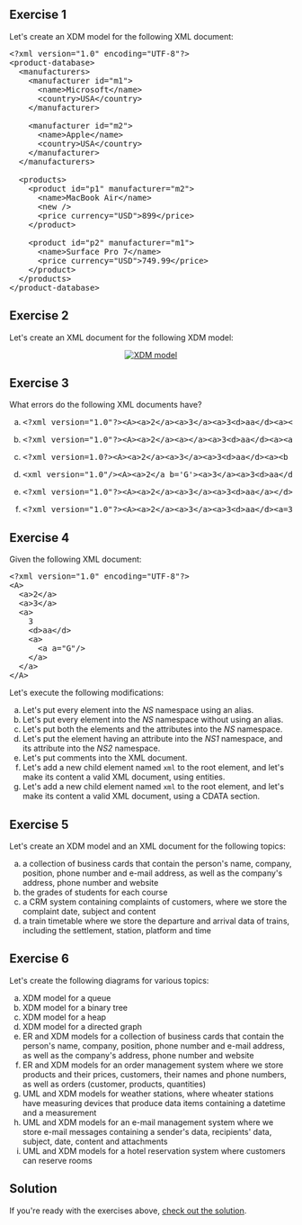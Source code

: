 ## Exercise 1

Let's create an XDM model for the following XML document:

<pre class="prettyprint lang-xml">
&lt;?xml version=&quot;1.0&quot; encoding=&quot;UTF-8&quot;?&gt;
&lt;product-database&gt;
  &lt;manufacturers&gt;
    &lt;manufacturer id=&quot;m1&quot;&gt;
      &lt;name&gt;Microsoft&lt;/name&gt;
      &lt;country&gt;USA&lt;/country&gt;
    &lt;/manufacturer&gt;

    &lt;manufacturer id=&quot;m2&quot;&gt;
      &lt;name&gt;Apple&lt;/name&gt;
      &lt;country&gt;USA&lt;/country&gt;
    &lt;/manufacturer&gt;
  &lt;/manufacturers&gt;

  &lt;products&gt;
    &lt;product id=&quot;p1&quot; manufacturer=&quot;m2&quot;&gt;
      &lt;name&gt;MacBook Air&lt;/name&gt;
      &lt;new /&gt;
      &lt;price currency=&quot;USD&quot;&gt;899&lt;/price&gt;
    &lt;/product&gt;

    &lt;product id=&quot;p2&quot; manufacturer=&quot;m1&quot;&gt;
      &lt;name&gt;Surface Pro 7&lt;/name&gt;
      &lt;price currency=&quot;USD&quot;&gt;749.99&lt;/price&gt;
    &lt;/product&gt;
  &lt;/products&gt;
&lt;/product-database&gt;</pre>

## Exercise 2

Let's create an XML document for the following XDM model:

<p align="center">
  <a href="assets/courses/xml/lab01/exercise02/movie-database.xdm.dot.svg" target="_blank">
    <img src="assets/courses/xml/lab01/exercise02/movie-database.xdm.dot.svg" alt="XDM model" loading="lazy">
  </a>
</p>

## Exercise 3

What errors do the following XML documents have?

<ol type="a">
  <li>
    <pre>&lt;?xml version=&quot;1.0&quot;?&gt;&lt;A&gt;&lt;a&gt;2&lt;/a&gt;&lt;a&gt;3&lt;/a&gt;&lt;a&gt;3&lt;d&gt;aa&lt;/d&gt;&lt;a&gt;&lt;a a=&quot;G&quot;&gt;&lt;/A&gt;</pre>
  </li>
  <li>
    <pre>&lt;?xml version=&quot;1.0&quot;?&gt;&lt;A&gt;&lt;a&gt;2&lt;/a&gt;&lt;a&gt;&lt;/a&gt;&lt;a&gt;3&lt;d&gt;aa&lt;/d&gt;&lt;a&gt;&lt;a a=&quot;G&quot;/&gt;&lt;/A&gt;</pre>
  </li>
  <li>
    <pre>&lt;?xml version=1.0?&gt;&lt;A&gt;&lt;a&gt;2&lt;/a&gt;&lt;a&gt;3&lt;/a&gt;&lt;a&gt;3&lt;d&gt;aa&lt;/d&gt;&lt;a&gt;&lt;b a=&apos;G&apos;&gt;&lt;/A&gt;</pre>
  </li>
  <li>
    <pre>&lt;xml version=&quot;1.0&quot;/&gt;&lt;A&gt;&lt;a&gt;2&lt;/a b=&apos;G&apos;&gt;&lt;a&gt;3&lt;/a&gt;&lt;a&gt;3&lt;d&gt;aa&lt;/d&gt;&lt;a&gt;&lt;a&gt;&lt;/a&gt;</pre>
  </li>
  <li>
    <pre>&lt;?xml version=&quot;1.0&quot;?&gt;&lt;A&gt;&lt;a&gt;2&lt;/a&gt;&lt;a&gt;3&lt;/a&gt;&lt;a&gt;3&lt;d&gt;aa&lt;/a&gt;&lt;/d&gt;&lt;a/&gt;&lt;/A&gt;&lt;a&gt;2&lt;/a&gt;</pre>
  </li>
  <li>
    <pre>&lt;?xml version=&quot;1.0&quot;?&gt;&lt;A&gt;&lt;a&gt;2&lt;/a&gt;&lt;a&gt;3&lt;/a&gt;&lt;a&gt;3&lt;d&gt;aa&lt;/d&gt;&lt;a=3&gt;&lt;a&gt;&lt;/A&gt;</pre>
  </li>
</ol>

## Exercise 4

Given the following XML document:

<pre class="prettyprint lang-xml">&lt;?xml version=&quot;1.0&quot; encoding=&quot;UTF-8&quot;?&gt;
&lt;A&gt;
  &lt;a&gt;2&lt;/a&gt;
  &lt;a&gt;3&lt;/a&gt;
  &lt;a&gt;
    3
    &lt;d&gt;aa&lt;/d&gt;
    &lt;a&gt;
      &lt;a a=&quot;G&quot;/&gt;
    &lt;/a&gt;
  &lt;/a&gt;
&lt;/A&gt;</pre>

Let's execute the following modifications:

<ol type="a">
  <li>Let's put every element into the <i>NS</i> namespace using an alias.</li>
  <li>Let's put every element into the <i>NS</i> namespace without using an alias.</li>
  <li>Let's put both the elements and the attributes into the <i>NS</i> namespace.</li>
  <li>Let's put the element having an attribute into the <i>NS1</i> namespace, and its attribute into the <i>NS2</i> namespace.</li>
  <li>Let's put comments into the XML document.</li>
  <li>Let's add a new child element named <code>xml</code> to the root element, and let's make its content a valid XML document, using entities.</li>
  <li>Let's add a new child element named <code>xml</code> to the root element, and let's make its content a valid XML document, using a CDATA section.</li>
</ol>

## Exercise 5

Let's create an XDM model and an XML document for the following topics:

<ol type="a">
  <li>a collection of business cards that contain the person's name, company, position, phone number and e-mail address, as well as the company's address, phone number and website</li>
  <li>the grades of students for each course</li>
  <li>a CRM system containing complaints of customers, where we store the complaint date, subject and content</li>
  <li>a train timetable where we store the departure and arrival data of trains, including the settlement, station, platform and time</li>
</ol>

## Exercise 6

Let's create the following diagrams for various topics:

<ol type="a">
  <li>XDM model for a queue</li>
  <li>XDM model for a binary tree</li>
  <li>XDM model for a heap</li>
  <li>XDM model for a directed graph</li>
  <li>ER and XDM models for a collection of business cards that contain the person's name, company, position, phone number and e-mail address, as well as the company's address, phone number and website</li>
  <li>ER and XDM models for an order management system where we store products and their prices, customers, their names and phone numbers, as well as orders (customer, products, quantities)</li>
  <li>UML and XDM models for weather stations, where wheater stations have measuring devices that produce data items containing a datetime and a measurement</li>
  <li>UML and XDM models for an e-mail management system where we store e-mail messages containing a sender's data, recipients' data, subject, date, content and attachments</li>
  <li>UML and XDM models for a hotel reservation system where customers can reserve rooms</li>
</ol>

## Solution

If you're ready with the exercises above, [check out the solution](assets/courses/xml/lab01/solution.zip).
